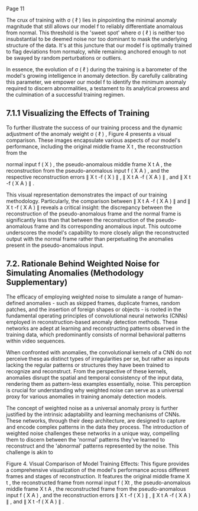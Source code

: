 Page 11

The crux of training with σ ( ℓ ) lies in pinpointing the minimal anomaly magnitude that still allows our model f to reliably differentiate anomalous from normal. This threshold is the 'sweet spot' where σ ( ℓ ) is neither too insubstantial to be deemed noise nor too dominant to mask the underlying structure of the data. It's at this juncture that our model f is optimally trained to flag deviations from normalcy, while remaining anchored enough to not be swayed by random perturbations or outliers.

In essence, the evolution of σ ( ℓ ) during the training is a barometer of the model's growing intelligence in anomaly detection. By carefully calibrating this parameter, we empower our model f to identify the minimum anomaly required to discern abnormalities, a testament to its analytical prowess and the culmination of a successful training regimen.

## 7.1.1 Visualizing the Effects of Training

To further illustrate the success of our training process and the dynamic adjustment of the anomaly weight σ ( ℓ ) , Figure 4 presents a visual comparison. These images encapsulate various aspects of our model's performance, including the original middle frame X t , the reconstruction from the

normal input f ( X ) , the pseudo-anomalous middle frame X t A , the reconstruction from the pseudo-anomalous input f ( X A ) , and the respective reconstruction errors ∥ X t -f ( X ) ∥ , ∥ X t A -f ( X A ) ∥ , and ∥ X t -f ( X A ) ∥ .

This visual representation demonstrates the impact of our training methodology. Particularly, the comparison between ∥ X t A -f ( X A ) ∥ and ∥ X t -f ( X A ) ∥ reveals a critical insight: the discrepancy between the reconstruction of the pseudo-anomalous frame and the normal frame is significantly less than that between the reconstruction of the pseudo-anomalous frame and its corresponding anomalous input. This outcome underscores the model's capability to more closely align the reconstructed output with the normal frame rather than perpetuating the anomalies present in the pseudo-anomalous input.

## 7.2. Rationale Behind Weighted Noise for Simulating Anomalies (Methodology Supplementary)

The efficacy of employing weighted noise to simulate a range of human-defined anomalies - such as skipped frames, duplicate frames, random patches, and the insertion of foreign shapes or objects - is rooted in the fundamental operating principles of convolutional neural networks (CNNs) employed in reconstruction-based anomaly detection methods. These networks are adept at learning and reconstructing patterns observed in the training data, which predominantly consists of normal behavioral patterns within video sequences.

When confronted with anomalies, the convolutional kernels of a CNN do not perceive these as distinct types of irregularities per se, but rather as inputs lacking the regular patterns or structures they have been trained to recognize and reconstruct. From the perspective of these kernels, anomalies disrupt the spatial and temporal consistency of the input data, rendering them as pattern-less examples essentially, noise. This perception is crucial for understanding why weighted noise can serve as a universal proxy for various anomalies in training anomaly detection models.

The concept of weighted noise as a universal anomaly proxy is further justified by the intrinsic adaptability and learning mechanisms of CNNs. These networks, through their deep architecture, are designed to capture and encode complex patterns in the data they process. The introduction of weighted noise challenges these networks in a unique way, compelling them to discern between the 'normal' patterns they've learned to reconstruct and the 'abnormal' patterns represented by the noise. This challenge is akin to

Figure 4. Visual Comparison of Model Training Effects: This figure provides a comprehensive visualization of the model's performance across different frames and stages of reconstruction. It features the original middle frame X t , the reconstructed frame from normal input f ( Xt , the pseudo-anomalous middle frame X t A , the reconstructed frame from the pseudo-anomalous input f ( X A ) , and the reconstruction errors ∥ X t -f ( X ) ∥ , ∥ X t A -f ( X A ) ∥ , and ∥ X t -f ( X A ) ∥ .

<!-- image -->